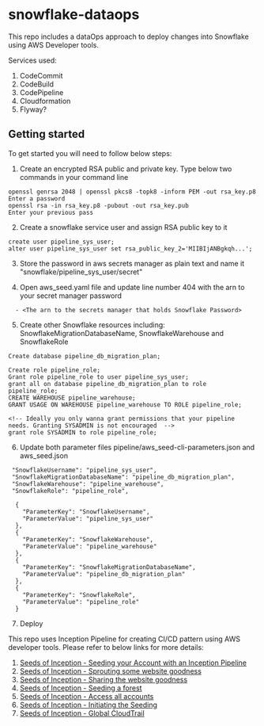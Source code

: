 # snowflake-dataops

This repo includes a dataOps approach to deploy changes into Snowflake using AWS Developer tools.

Services used: 
1. CodeCommit
2. CodeBuild
3. CodePipeline
4. Cloudformation
5. Flyway?

## Getting started

To get started you will need to follow below steps:
1. Create an encrypted RSA public and private key. Type below two commands in your command line
```
openssl genrsa 2048 | openssl pkcs8 -topk8 -inform PEM -out rsa_key.p8
Enter a password
openssl rsa -in rsa_key.p8 -pubout -out rsa_key.pub
Enter your previous pass
```

2. Create a snowflake service user and assign RSA public key to it
```
create user pipeline_sys_user;
alter user pipeline_sys_user set rsa_public_key_2='MIIBIjANBgkqh...';
```

3. Store the password in aws secrets manager as plain text and name it "snowflake/pipeline_sys_user/secret"


4. Open aws_seed.yaml file and update line number 404 with the arn to your secret manager password
```
  - <The arn to the secrets manager that holds Snowflake Password>
```
5. Create other Snowflake resources including: SnowflakeMigrationDatabaseName, SnowflakeWarehouse and SnowflakeRole
```
Create database pipeline_db_migration_plan;

Create role pipeline_role;
Grant role pipeline_role to user pipeline_sys_user;
grant all on database pipeline_db_migration_plan to role pipeline_role;
CREATE WAREHOUSE pipeline_warehouse;
GRANT USAGE ON WAREHOUSE pipeline_warehouse TO ROLE pipeline_role;

<!-- Ideally you only wanna grant permissions that your pipeline needs. Granting SYSADMIN is not encouraged  -->
grant role SYSADMIN to role pipeline_role;

```
6. Update both parameter files pipeline/aws_seed-cli-parameters.json and aws_seed.json 

```
 "SnowflakeUsername": "pipeline_sys_user",
 "SnowflakeMigrationDatabaseName": "pipeline_db_migration_plan",
 "SnowflakeWarehouse": "pipeline_warehouse",
 "SnowflakeRole": "pipeline_role",
```

```
  {
    "ParameterKey": "SnowflakeUsername",
    "ParameterValue": "pipeline_sys_user"
  },
  {
    "ParameterKey": "SnowflakeWarehouse",
    "ParameterValue": "pipeline_warehouse"
  },
  {
    "ParameterKey": "SnowflakeMigrationDatabaseName",
    "ParameterValue": "pipeline_db_migration_plan"
  },
  {
    "ParameterKey": "SnowflakeRole",
    "ParameterValue": "pipeline_role"
  }
```

7. Deploy





This repo uses Inception Pipeline for creating CI/CD pattern using AWS developer tools. Please refer to below links for more details:

1. [Seeds of Inception - Seeding your Account with an Inception Pipeline](https://mechanicalrock.github.io/2018/03/01/inception-pipelines-pt1.html)
2. [Seeds of Inception - Sprouting some website goodness](https://mechanicalrock.github.io/2018/04/01/inception-pipelines-pt2.html)
3. [Seeds of Inception - Sharing the website goodness](https://mechanicalrock.github.io/2018/05/18/inception-pipelines-pt3.html)
4. [Seeds of Inception - Seeding a forest](https://mechanicalrock.github.io/2018/06/25/inception-pipelines-pt4.html)
5. [Seeds of Inception - Access all accounts](https://mechanicalrock.github.io/2018/07/31/inception-pipelines-pt5.html)
6. [Seeds of Inception - Initiating the Seeding](https://mechanicalrock.github.io//2018/08/27/inception-pipelines-pt6)
7. [Seeds of Inception - Global CloudTrail](https://mechanicalrock.github.io/2019/07/09/inception-pipelines-pt7.html)
